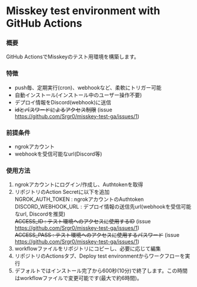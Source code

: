 # Misskey test environment with GitHub Actions

### 概要
GitHub ActionsでMisskeyのテスト用環境を構築します。  

### 特徴
- push毎、定期実行(cron)、webhookなど、柔軟にトリガー可能  
- 自動インストール(インストール中のユーザー操作不要)  
- デプロイ情報をDiscord(webhook)に送信  
- ~~idとパスワードによるアクセス制限~~ (issue https://github.com/Srgr0/misskey-test-ga/issues/1)    

### 前提条件
- ngrokアカウント
- webhookを受信可能なurl(Discord等)  

### 使用方法
1. ngrokアカウントにログイン/作成し、Authtokenを取得  
2. リポジトリのAction Secretに以下を追加  
   NGROK_AUTH_TOKEN : ngrokアカウントのAuthtoken  
   DISCORD_WEBHOOK_URL : デプロイ情報の送信先url(webhookを受信可能なurl, Discordを推奨)  
   ~~ACCESS_ID : テスト環境へのアクセスに使用するID~~ (issue https://github.com/Srgr0/misskey-test-ga/issues/1)  
   ~~ACCESS_PASS : テスト環境へのアクセスに使用するパスワード~~ (issue https://github.com/Srgr0/misskey-test-ga/issues/1)  
4. workflowファイルをリポジトリにコピーし、必要に応じて編集  
5. リポジトリのActionsタブ、Deploy test environmentからワークフローを実行  
6. デフォルトではインストール完了から600秒(10分)で終了します。この時間はworkflowファイルで変更可能です(最大で約6時間)。  

